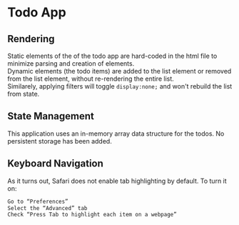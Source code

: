 # Todo App

## Rendering

Static elements of the of the todo app are hard-coded in the html file to minimize parsing and creation of elements.\
Dynamic elements (the todo items) are added to the list element or removed from the list element, without re-rendering the entire list.\
Similarely, applying filters will toggle `display:none;` and won't rebuild the list from state.

## State Management

This application uses an in-memory array data structure for the todos.
No persistent storage has been added.

## Keyboard Navigation

As it turns out, Safari does not enable tab highlighting by default. To turn it on:

```bash
Go to “Preferences”
Select the “Advanced” tab
Check “Press Tab to highlight each item on a webpage”
```
